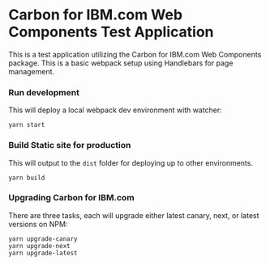 # Carbon for IBM.com Web Components Test Application

This is a test application utilizing the Carbon for IBM.com Web Components
package. This is a basic webpack setup using Handlebars for page management.

### Run development

This will deploy a local webpack dev environment with watcher:

```
yarn start
```

### Build Static site for production

This will output to the `dist` folder for deploying up to other environments.

```
yarn build
```

### Upgrading Carbon for IBM.com

There are three tasks, each will upgrade either latest canary, next, or latest
versions on NPM:

```
yarn upgrade-canary
yarn upgrade-next
yarn upgrade-latest
```

